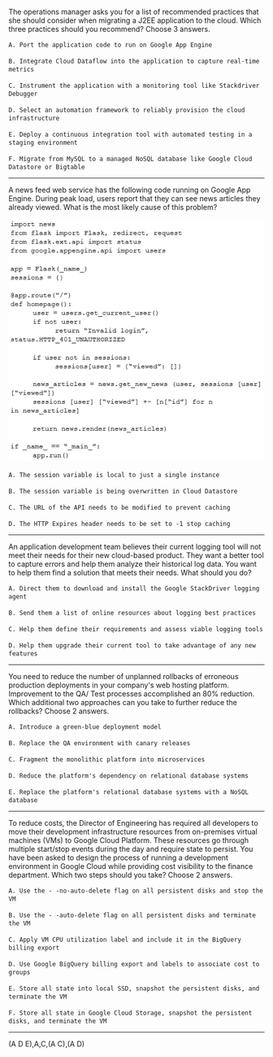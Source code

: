 The operations manager asks you for a list of recommended practices that she should consider when migrating a J2EE application to the cloud.
Which three practices should you recommend? Choose 3 answers.

    A. Port the application code to run on Google App Engine

    B. Integrate Cloud Dataflow into the application to capture real-time metrics

    C. Instrument the application with a monitoring tool like Stackdriver Debugger

    D. Select an automation framework to reliably provision the cloud infrastructure

    E. Deploy a continuous integration tool with automated testing in a staging environment

    F. Migrate from MySQL to a managed NoSQL database like Google Cloud Datastore or Bigtable
---
A news feed web service has the following code running on Google App Engine. During peak load, users report that they can see news articles they already viewed.
What is the most likely cause of this problem?

![question 17](./pic/q17.png)

    A. The session variable is local to just a single instance

    B. The session variable is being overwritten in Cloud Datastore

    C. The URL of the API needs to be modified to prevent caching

    D. The HTTP Expires header needs to be set to -1 stop caching

---

An application development team believes their current logging tool will not meet their needs for their new cloud-based product. They want a better tool to capture errors and help them analyze their historical log data. You want to help them find a solution that meets their needs.
What should you do?

    A. Direct them to download and install the Google StackDriver logging agent

    B. Send them a list of online resources about logging best practices

    C. Help them define their requirements and assess viable logging tools

    D. Help them upgrade their current tool to take advantage of any new features
---

You need to reduce the number of unplanned rollbacks of erroneous production deployments in your company's web hosting platform. Improvement to the QA/
Test processes accomplished an 80% reduction.
Which additional two approaches can you take to further reduce the rollbacks? Choose 2 answers.

    A. Introduce a green-blue deployment model

    B. Replace the QA environment with canary releases

    C. Fragment the monolithic platform into microservices

    D. Reduce the platform's dependency on relational database systems

    E. Replace the platform's relational database systems with a NoSQL database

---

To reduce costs, the Director of Engineering has required all developers to move their development infrastructure resources from on-premises virtual machines
(VMs) to Google Cloud Platform. These resources go through multiple start/stop events during the day and require state to persist. You have been asked to design the process of running a development environment in Google Cloud while providing cost visibility to the finance department.
Which two steps should you take? Choose 2 answers.

    A. Use the - -no-auto-delete flag on all persistent disks and stop the VM

    B. Use the - -auto-delete flag on all persistent disks and terminate the VM

    C. Apply VM CPU utilization label and include it in the BigQuery billing export

    D. Use Google BigQuery billing export and labels to associate cost to groups

    E. Store all state into local SSD, snapshot the persistent disks, and terminate the VM

    F. Store all state in Google Cloud Storage, snapshot the persistent disks, and terminate the VM

---
(A D E),A,C,(A C),(A D)
